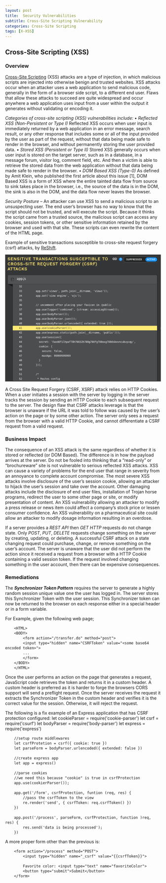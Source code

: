 ```yaml
---
layout: post
title:  Security Vulnerabilities
subtitle: Cross-Site Scripting Vulnerability
categories: Cross-Site Scripting
tags: [X-XSS]
---
```


## Cross-Site Scripting (XSS)

### Overview
[Cross-Site Scripting](http://) (XSS) attacks are a type of injection, in which malicious scripts are injected into otherwise benign and trusted websites. XSS attacks occur when an attacker uses a web application to send malicious code, generally in the form of a browser side script, to a different end user. Flaws that allow these attacks to succeed are quite widespread and occur anywhere a web application uses input from a user within the output it generates without validating or encoding it.

*Categories of cross-site scripting (XSS) vulnerabilities include:*
    • *Reflected XSS (Non-Persistent or Type I)*
Reflected XSS occurs when user input is immediately returned by a web application in an error message, search result, or any other response that includes some or all of the input provided by the user as part of the request, without that data being made safe to render in the browser, and without permanently storing the user provided data.
    • *Stored XSS (Persistent or Type II)*
Stored XSS generally occurs when user input is stored on the target server, such as in a database, in a message forum, visitor log, comment field, etc. And then a victim is able to retrieve the stored data from the web application without that data being made safe to render in the browser.
    • *DOM Based XSS (Type-0)*
As defined by Amit Klein, who published the first article about this issue [1], DOM Based XSS is a form of XSS where the entire tainted data flow from source to sink takes place in the browser, i.e., the source of the data is in the DOM, the sink is also in the DOM, and the data flow never leaves the browser.

*Security Posture* – An attacker can use XSS to send a malicious script to an unsuspecting user. The end user’s browser has no way to know that the script should not be trusted, and will execute the script. Because it thinks the script came from a trusted source, the malicious script can access any cookies, session tokens, or other sensitive information retained by the browser and used with that site.
These scripts can even rewrite the content of the HTML page.

Example of sensitive transactions susceptible to cross-site request forgery (csrf) attacks, by [ReShift](https://reshiftsecurity.com).

![code susceptible to csrf attacks](/assets/images/vulnerabilities/cross_site_forgery.png)

A Cross Site Request Forgery (CSRF, XSRF) attack relies on HTTP Cookies. When a user initiates a session with the server by logging in the server tracks the session by sending an HTTP Cookie to each subsequent request to the server. The design flaw that CSRF attacks leverage is that the browser is unaware if the URL it was told to follow was caused by the user’s action on the page or by some other action. The server only sees a request from the browser with a valid HTTP Cookie, and cannot differentiate a CSRF request from a valid request.

### Business Impact

The consequence of an XSS attack is the same regardless of whether it is stored or reflected (or DOM Based). The difference is in how the payload arrives at the server. Do not be fooled into thinking that a “read-only” or “brochureware” site is not vulnerable to serious reflected XSS attacks.
XSS can cause a variety of problems for the end user that range in severity from an annoyance to complete account compromise. The most severe XSS attacks involve disclosure of the user’s session cookie, allowing an attacker to hijack the user’s session and take over the account. Other damaging attacks include the disclosure of end user files, installation of Trojan horse programs, redirect the user to some other page or site, or modify presentation of content.
An XSS vulnerability allowing an attacker to modify a press release or news item could affect a company’s stock price or lessen consumer confidence. An XSS vulnerability on a pharmaceutical site could allow an attacker to modify dosage information resulting in an overdose.

If a server provides a *REST API* then *GET HTTP* requests do not change state. Only *POST*, *PUT*, *DELETE* requests change something on the server by creating, updating, or deleting. A successful CSRF attack on a state changing request could purchase, change, or remove something on the user’s account.
The server is unaware that the user did not perform the action since it received a request from a browser with a HTTP Cookie containing a valid session token.
If the request involved changing something in the user account, then there can be expensive consequences.

### Remediations
The ***Synchronizer Token Pattern*** requires the server to generate a highly random session unique value one the user has logged in. The server stores this Synchronizer Token with the user session.
This Synchronizer token can now be returned to the browser on each response either in a special header or in a form variable.

For Example, given the following web page;
```
    <HTML>
    <BODY>
        <form action="/transfer.do" method="post">
        <input type="hidden" name="CSRFToken" value="<some base64 encoded token>">
        ...
        </form>
    </BODY>
    </HTML>
```

Once the user performs an action on the page that generates a request, JavaScript code retrieves the token and returns it in a custom header. A custom header is preferred as it is harder to forge the browsers CORS support will send a preflight request.
Once the server receives the request it extracts the Synchronizer Token in the custom header and verifies it is the correct value for the session. Otherwise, it will reject the request.

The following is a fix example of an Express application that has CSRF protection configured:
let cookieParser = require('cookie-parser')
let csrf = require('csurf')
let bodyParser = require('body-parser')
let express = require('express')
```
    //setup route middlewares
    let csrfProtetion = csrf({ cookie: true })
    let parseForm = bodyParser.urlencoded({ extended: false })

    //create express app
    let app = express()

    //parse cookies
    //we need this because "cookie" is true in csrfProtection
    app.use(cookierParser());

    app.get('/form', csrfProtection, funtion (req, res) {
        //pass the csrfToken to the view
        re.render('send', { csrfToken: req.csrfToken() })
    })

    app.post('/process', parseForm, csrfProtection, function )req, res) {
        res.send('data is being processed');
    })
```

A more proper form other than the previous is:
```
    <form action="/process" method="POST">
        <input type="hidden" name="_csrf" value="{{csrfToken}}">

        Favorite color: <input type="text" name="favoriteColor">
        <button type="submit">Submit</button>
    </form>
```